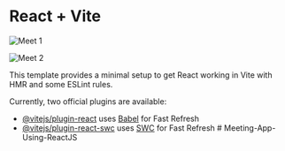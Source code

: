 # React + Vite

![Meet 1](https://github.com/mayur6902/Meeting-App-Using-ReactJS/assets/89648506/788c7f65-8503-4ab1-990a-63217fd6f6cb)

![Meet 2](https://github.com/mayur6902/Meeting-App-Using-ReactJS/assets/89648506/0ec764be-2d16-4892-8b3d-b8e7575e0e50)




This template provides a minimal setup to get React working in Vite with HMR and some ESLint rules.

Currently, two official plugins are available:

- [@vitejs/plugin-react](https://github.com/vitejs/vite-plugin-react/blob/main/packages/plugin-react/README.md) uses [Babel](https://babeljs.io/) for Fast Refresh
- [@vitejs/plugin-react-swc](https://github.com/vitejs/vite-plugin-react-swc) uses [SWC](https://swc.rs/) for Fast Refresh
#   M e e t i n g - A p p - U s i n g - R e a c t J S 
 
 
